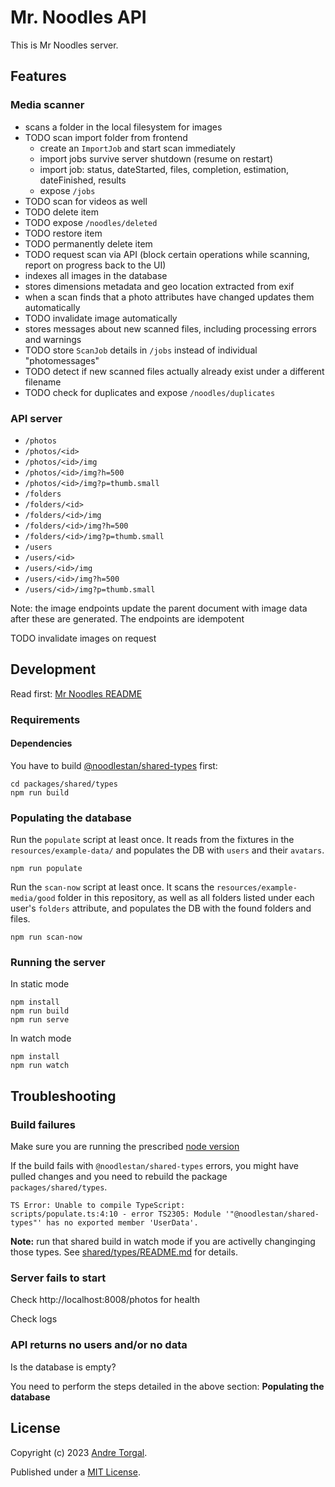 # Mr. Noodles API

This is Mr Noodles server.

## Features

### Media scanner

- scans a folder in the local filesystem for images
- TODO scan import folder from frontend
  - create an `ImportJob` and start scan immediately
  - import jobs survive server shutdown (resume on restart)
  - import job: status, dateStarted, files, completion, estimation, dateFinished, results
  - expose `/jobs`
- TODO scan for videos as well
- TODO delete item
- TODO expose `/noodles/deleted`
- TODO restore item
- TODO permanently delete item
- TODO request scan via API (block certain operations while scanning, report on progress back to the UI)
- indexes all images in the database
- stores dimensions metadata and geo location extracted from exif
- when a scan finds that a photo attributes have changed updates them automatically
- TODO invalidate image automatically
- stores messages about new scanned files, including processing errors and warnings
- TODO store `ScanJob` details in `/jobs` instead of individual "photomessages"
- TODO detect if new scanned files actually already exist under a different filename
- TODO check for duplicates and expose `/noodles/duplicates`

### API server

- `/photos`
- `/photos/<id>`
- `/photos/<id>/img`
- `/photos/<id>/img?h=500`
- `/photos/<id>/img?p=thumb.small`
- `/folders`
- `/folders/<id>`
- `/folders/<id>/img`
- `/folders/<id>/img?h=500`
- `/folders/<id>/img?p=thumb.small`
- `/users`
- `/users/<id>`
- `/users/<id>/img`
- `/users/<id>/img?h=500`
- `/users/<id>/img?p=thumb.small`

Note: the image endpoints update the parent document with image data after these are generated. The endpoints are idempotent

TODO invalidate images on request

## Development

Read first: [Mr Noodles README](../../README.md)

### Requirements

#### Dependencies

You have to build [@noodlestan/shared-types](../shared/types/README.md) first:

```
cd packages/shared/types
npm run build
```

### Populating the database

Run the `populate` script at least once. It reads from the fixtures in the `resources/example-data/` and populates the DB with `users` and their `avatars`.

```
npm run populate
```

Run the `scan-now` script at least once. It scans the `resources/example-media/good` folder in this repository, as well as all folders listed under each user's `folders` attribute, and populates the DB with the found folders and files.

```
npm run scan-now
```

### Running the server

In static mode

```
npm install
npm run build
npm run serve
```

In watch mode

```
npm install
npm run watch
```

## Troubleshooting

### Build failures

Make sure you are running the prescribed [node version](../../.nvmrc)

If the build fails with `@noodlestan/shared-types` errors, you might have pulled changes and you need to rebuild the package `packages/shared/types`.

```
TS Error: Unable to compile TypeScript:
scripts/populate.ts:4:10 - error TS2305: Module '"@noodlestan/shared-types"' has no exported member 'UserData'.
```

**Note:** run that shared build in watch mode if you are activelly changinging those types. See [shared/types/README.md](../shared/types/README.md) for details.

### Server fails to start

Check http://localhost:8008/photos for health

Check logs

### API returns no users and/or no data

Is the database is empty?

You need to perform the steps detailed in the above section: **Populating the database**

## License

Copyright (c) 2023 [Andre Torgal](https://andretorgal.com/).

Published under a [MIT License](https://andrezero.mit-license.org/2023).
